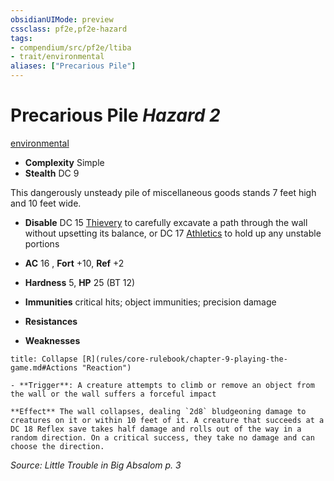```yaml
---
obsidianUIMode: preview
cssclass: pf2e,pf2e-hazard
tags:
- compendium/src/pf2e/ltiba
- trait/environmental
aliases: ["Precarious Pile"]
---
```

# Precarious Pile *Hazard 2*  
[environmental](rules/traits/environmental.md "Environmental Hazard Trait")  

- **Complexity** Simple
- **Stealth** DC 9  

This dangerously unsteady pile of miscellaneous goods stands 7 feet high and 10 feet wide.

- **Disable** DC 15 [Thievery](compendium/skills.md#Thievery) to carefully excavate a path through the wall without upsetting its balance, or DC 17 [Athletics](compendium/skills.md#Athletics) to hold up any unstable portions  

- **AC** 16 , **Fort** +10, **Ref** +2
- **Hardness** 5, **HP** 25 (BT 12)
- **Immunities** critical hits; object immunities; precision damage
- **Resistances** 
- **Weaknesses** 
     
```ad-embed-ability
title: Collapse [R](rules/core-rulebook/chapter-9-playing-the-game.md#Actions "Reaction")

- **Trigger**: A creature attempts to climb or remove an object from the wall or the wall suffers a forceful impact

**Effect** The wall collapses, dealing `2d8` bludgeoning damage to creatures on it or within 10 feet of it. A creature that succeeds at a DC 18 Reflex save takes half damage and rolls out of the way in a random direction. On a critical success, they take no damage and can choose the direction.
```

*Source: Little Trouble in Big Absalom p. 3*